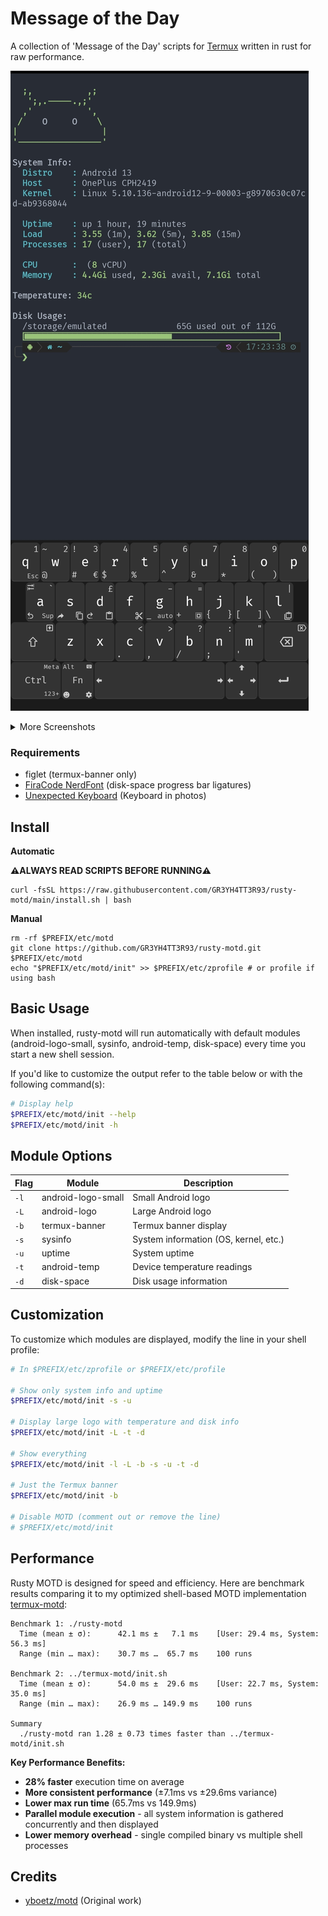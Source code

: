 # Message of the Day

A collection of 'Message of the Day' scripts for [Termux](https://termux.com/)
written in rust for raw performance.

![Screen1](Screenshots/android-logo-small.jpg)

<details><summary>More Screenshots</summary>
<img src="Screenshots/android-logo.jpg"/>
<img src="Screenshots/termux-banner.jpg"/>
</details>

### Requirements

* figlet (termux-banner only)
* [FiraCode NerdFont](https://github.com/tonsky/FiraCode) (disk-space progress bar ligatures)
* [Unexpected Keyboard](https://f-droid.org/packages/juloo.keyboard2/) (Keyboard in photos)


## Install
**Automatic**

**⚠️ALWAYS READ SCRIPTS BEFORE RUNNING⚠️**

    curl -fsSL https://raw.githubusercontent.com/GR3YH4TT3R93/rusty-motd/main/install.sh | bash

**Manual**

    rm -rf $PREFIX/etc/motd
    git clone https://github.com/GR3YH4TT3R93/rusty-motd.git $PREFIX/etc/motd
    echo "$PREFIX/etc/motd/init" >> $PREFIX/etc/zprofile # or profile if using bash

## Basic Usage

When installed, rusty-motd will run automatically with default modules (android-logo-small, sysinfo, android-temp, disk-space) every time you start a new shell session.

If you'd like to customize the output refer to the table below or with the following command(s):

```bash
# Display help
$PREFIX/etc/motd/init --help
$PREFIX/etc/motd/init -h
```

## Module Options

| Flag | Module | Description |
|------|--------|-------------|
| `-l` | android-logo-small | Small Android logo |
| `-L` | android-logo | Large Android logo |
| `-b` | termux-banner | Termux banner display |
| `-s` | sysinfo | System information (OS, kernel, etc.) |
| `-u` | uptime | System uptime |
| `-t` | android-temp | Device temperature readings |
| `-d` | disk-space | Disk usage information |

## Customization

To customize which modules are displayed, modify the line in your shell profile:

```bash
# In $PREFIX/etc/zprofile or $PREFIX/etc/profile

# Show only system info and uptime
$PREFIX/etc/motd/init -s -u

# Display large logo with temperature and disk info
$PREFIX/etc/motd/init -L -t -d

# Show everything
$PREFIX/etc/motd/init -l -L -b -s -u -t -d

# Just the Termux banner
$PREFIX/etc/motd/init -b

# Disable MOTD (comment out or remove the line)
# $PREFIX/etc/motd/init
```

## Performance

Rusty MOTD is designed for speed and efficiency. Here are benchmark results comparing it to my optimized shell-based MOTD implementation [termux-motd](https://github.com/GR3YH4TT3R93/termux-motd):

```
Benchmark 1: ./rusty-motd
  Time (mean ± σ):      42.1 ms ±   7.1 ms    [User: 29.4 ms, System: 56.3 ms]
  Range (min … max):    30.7 ms …  65.7 ms    100 runs

Benchmark 2: ../termux-motd/init.sh
  Time (mean ± σ):      54.0 ms ±  29.6 ms    [User: 22.7 ms, System: 35.0 ms]
  Range (min … max):    26.9 ms … 149.9 ms    100 runs

Summary
  ./rusty-motd ran 1.28 ± 0.73 times faster than ../termux-motd/init.sh
```

**Key Performance Benefits:**
- **28% faster** execution time on average
- **More consistent performance** (±7.1ms vs ±29.6ms variance)
- **Lower max run time** (65.7ms vs 149.9ms)
- **Parallel module execution** - all system information is gathered concurrently and then displayed
- **Lower memory overhead** - single compiled binary vs multiple shell processes

## Credits

* [yboetz/motd](https://github.com/yboetz/motd) (Original work)
